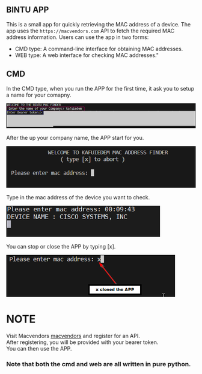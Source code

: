 ## BINTU APP

This is a small app for quickly retrieving the MAC address of a device. 
The app uses the `https://macvendors.com` API to fetch the required MAC address information. 
Users can use the app in two forms:
+ CMD type: A command-line interface for obtaining MAC addresses.
+ WEB type: A web interface for checking MAC addresses."

## CMD 
In the CMD type, when you run the APP for the first time, it ask you to setup a name for your comapny.<br>

![First time run](./cmd_first.png)

After the up your company name, the APP start for you.

![First time run](./cmd_second.png)

Type in the mac address of the device you want to check.

![First time run](./cmd_third.png)

You can stop or close the APP by typing [x].

![First time run](./cmd_four.png)

# NOTE
Visit Macvendors [macvendors](https://macvendors.com/api) and register for an API.<br>
After registering, you will be provided with your bearer token.<br>
You can then use the APP.<br>

### Note that both the cmd and web are all written in pure python.
